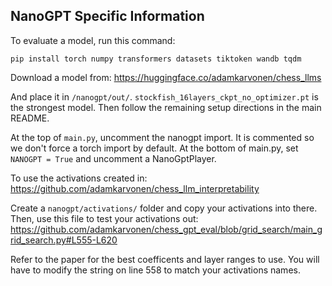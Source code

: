 ## NanoGPT Specific Information

To evaluate a model, run this command:

`pip install torch numpy transformers datasets tiktoken wandb tqdm`

Download a model from: https://huggingface.co/adamkarvonen/chess_llms

And place it in `/nanogpt/out/`. `stockfish_16layers_ckpt_no_optimizer.pt` is the strongest model.
Then follow the remaining setup directions in the main README.

At the top of `main.py`, uncomment the nanogpt import. It is commented so we don't force a torch import by default. At the bottom of main.py, set `NANOGPT = True` and uncomment a NanoGptPlayer.

To use the activations created in: https://github.com/adamkarvonen/chess_llm_interpretability

Create a `nanogpt/activations/` folder and copy your activations into there. Then, use this file to test your activations out: https://github.com/adamkarvonen/chess_gpt_eval/blob/grid_search/main_grid_search.py#L555-L620

Refer to the paper for the best coefficents and layer ranges to use. You will have to modify the string on line 558 to match your activations names.